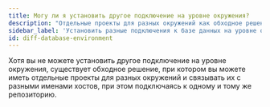 ```yaml
---
title: Могу ли я установить другое подключение на уровне окружения?
description: "Отдельные проекты для разных окружений как обходное решение"
sidebar_label: 'Установить разные подключения к базе данных на уровне окружения'
id: diff-database-environment
---
```


Хотя вы не можете установить другое подключение на уровне окружения, существует обходное решение, при котором вы можете иметь отдельные проекты для разных окружений и связывать их с разными именами хостов, при этом подключаясь к одному и тому же репозиторию.